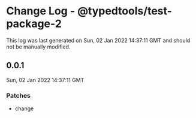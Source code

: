 # Change Log - @typedtools/test-package-2

This log was last generated on Sun, 02 Jan 2022 14:37:11 GMT and should not be manually modified.

## 0.0.1
Sun, 02 Jan 2022 14:37:11 GMT

### Patches

- change

